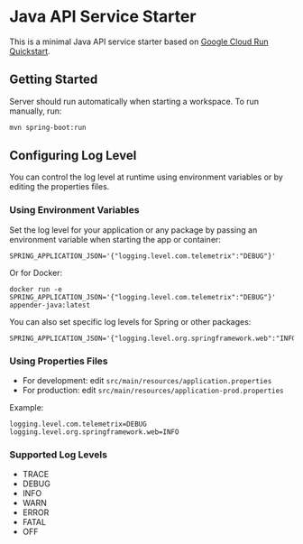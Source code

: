 # Java API Service Starter

This is a minimal Java API service starter based on [Google Cloud Run Quickstart](https://cloud.google.com/run/docs/quickstarts/build-and-deploy/deploy-java-service).

## Getting Started

Server should run automatically when starting a workspace. To run manually, run:
```sh
mvn spring-boot:run
```

## Configuring Log Level

You can control the log level at runtime using environment variables or by editing the properties files.

### Using Environment Variables

Set the log level for your application or any package by passing an environment variable when starting the app or container:

```
SPRING_APPLICATION_JSON='{"logging.level.com.telemetrix":"DEBUG"}'
```
Or for Docker:
```
docker run -e SPRING_APPLICATION_JSON='{"logging.level.com.telemetrix":"DEBUG"}' appender-java:latest
```

You can also set specific log levels for Spring or other packages:
```
SPRING_APPLICATION_JSON='{"logging.level.org.springframework.web":"INFO"}'
```

### Using Properties Files

- For development: edit `src/main/resources/application.properties`
- For production: edit `src/main/resources/application-prod.properties`

Example:
```
logging.level.com.telemetrix=DEBUG
logging.level.org.springframework.web=INFO
```

### Supported Log Levels
- TRACE
- DEBUG
- INFO
- WARN
- ERROR
- FATAL
- OFF